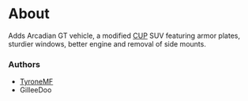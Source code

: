 # About

Adds Arcadian GT vehicle, a modified [CUP](http://cup-arma3.org/) SUV featuring armor plates, sturdier windows, better engine and removal of side mounts.

### Authors

- [TyroneMF](https://github.com/TyroneMF)
- GilleeDoo
